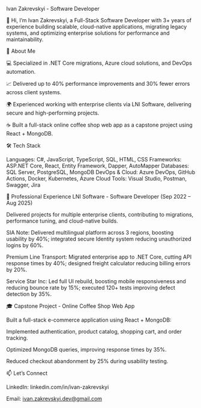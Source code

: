 Ivan Zakrevskyi - Software Developer

👋 Hi, I’m Ivan Zakrevskyi, a Full-Stack Software Developer with 3+ years of experience building scalable, cloud-native applications, migrating legacy systems, and optimizing enterprise solutions for performance and maintainability.

🚀 About Me

💻 Specialized in .NET Core migrations, Azure cloud solutions, and DevOps automation.

📈 Delivered up to 40% performance improvements and 30% fewer errors across client systems.

🌍 Experienced working with enterprise clients via LNI Software, delivering secure and high-performing projects.

☕ Built a full-stack online coffee shop web app as a capstone project using React + MongoDB.

🛠️ Tech Stack

Languages: C#, JavaScript, TypeScript, SQL, HTML, CSS
Frameworks: ASP.NET Core, React, Entity Framework, Dapper, AutoMapper
Databases: SQL Server, PostgreSQL, MongoDB
DevOps & Cloud: Azure DevOps, GitHub Actions, Docker, Kubernetes, Azure Cloud
Tools: Visual Studio, Postman, Swagger, Jira

💼 Professional Experience
LNI Software - Software Developer (Sep 2022 – Aug 2025)

Delivered projects for multiple enterprise clients, contributing to migrations, performance tuning, and cloud-native builds.

SIA Note: Delivered multilingual platform across 3 regions, boosting usability by 40%; integrated secure Identity system reducing unauthorized logins by 60%.

Premium Line Transport: Migrated enterprise app to .NET Core, cutting API response times by 40%; designed freight calculator reducing billing errors by 20%.

Service Star Inc: Led full UI rebuild, boosting mobile responsiveness and reducing bounce rate by 15%; executed 120+ tests improving defect detection by 35%.

🎓 Capstone Project - Online Coffee Shop Web App

Built a full-stack e-commerce application using React + MongoDB:

Implemented authentication, product catalog, shopping cart, and order tracking.

Optimized MongoDB queries, improving response times by 35%.

Reduced checkout abandonment by 25% during usability testing.


📫 Let’s Connect

LinkedIn: linkedin.com/in/ivan-zakrevskyi

Email: ivan.zakrevskyi.dev@gmail.com
